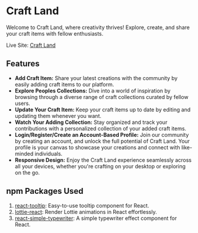 # Craft Land

Welcome to Craft Land, where creativity thrives! Explore, create, and share your craft items with fellow enthusiasts.

Live Site: [Craft Land](https://agt-775ef.web.app/)

## Features

- **Add Craft Item:** Share your latest creations with the community by easily adding craft items to our platform.
- **Explore Peoples Collections:** Dive into a world of inspiration by browsing through a diverse range of craft collections curated by fellow users.
- **Update Your Craft Item:** Keep your craft items up to date by editing and updating them whenever you want.
- **Watch Your Adding Collection:** Stay organized and track your contributions with a personalized collection of your added craft items.
- **Login/Register/Create an Account-Based Profile:** Join our community by creating an account, and unlock the full potential of Craft Land. Your profile is your canvas to showcase your creations and connect with like-minded individuals.
- **Responsive Design:** Enjoy the Craft Land experience seamlessly across all your devices, whether you're crafting on your desktop or exploring on the go.

## npm Packages Used

1. [react-tooltip](https://www.npmjs.com/package/react-tooltip): Easy-to-use tooltip component for React.
2. [lottie-react](https://www.npmjs.com/package/lottie-react): Render Lottie animations in React effortlessly.
3. [react-simple-typewriter](https://www.npmjs.com/package/react-simple-typewriter): A simple typewriter effect component for React.

